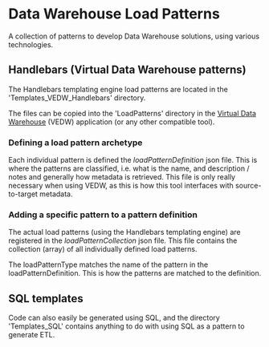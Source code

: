# Data Warehouse Load Patterns
 A collection of patterns to develop Data Warehouse solutions, using various technologies.

## Handlebars (Virtual Data Warehouse patterns)

The Handlebars templating engine load patterns are located in the 'Templates_VEDW_Handlebars' directory.

The files can be copied into the 'LoadPatterns' directory in the [Virtual Data Warehouse](http://roelantvos.com/blog/articles-and-white-papers/virtualisation-software/) (VEDW) application (or any other compatible tool).

### Defining a load pattern archetype

Each individual pattern is defined the *loadPatternDefinition* json file. This is where the patterns are classified, i.e. what is the name, and description / notes and generally how metadata is retrieved. This file is only really necessary when using VEDW, as this is how this tool interfaces with source-to-target metadata.

### Adding a specific pattern to a pattern definition

The actual load patterns (using the Handlebars templating engine) are registered in the *loadPatternCollection* json file. This file contains the collection (array) of all individually defined load patterns.

The loadPatternType matches the name of the pattern in the loadPatternDefinition. This is how the patterns are matched to the definition.

## SQL templates

Code can also easily be generated using SQL, and the directory 'Templates_SQL' contains anything to do with using SQL as a pattern to generate ETL.

